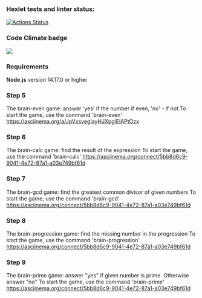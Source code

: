 ### Hexlet tests and linter status:
[![Actions Status](https://github.com/Ritsssss/frontend-project-44/actions/workflows/hexlet-check.yml/badge.svg)](https://github.com/Ritsssss/frontend-project-44/actions)

### Code Climate badge 
<a href="https://codeclimate.com/github/Ritsssss/frontend-project-44/maintainability"><img src="https://api.codeclimate.com/v1/badges/a630900a3fd2897d6ee1/maintainability" /></a>

### Requirements
**Node.js** version 14.17.0 or higher

### Step 5 
The brain-even game: answer 'yes' if the number if even, 'no' - if not
To start the game, use the command 'brain-even'
https://asciinema.org/a/JpVxsvegIayHJXpglElAPtOzx

### Step 6 
The brain-calc game: find the result of the expression
To start the game, use the command 'brain-calc'
https://asciinema.org/connect/5bb8d6c9-9041-4e72-87a1-a03e749bf61d

### Step 7 
The brain-gcd game: find the greatest common divisor of given numbers
To start the game, use the command 'brain-gcd'
https://asciinema.org/connect/5bb8d6c9-9041-4e72-87a1-a03e749bf61d

### Step 8 
The brain-progression game: find the missing number in the progression
To start the game, use the command 'brain-progression'
https://asciinema.org/connect/5bb8d6c9-9041-4e72-87a1-a03e749bf61d

### Step 9 
The brain-prime game: answer "yes" if given number is prime. Otherwise answer "no"
To start the game, use the command 'brain-prime'
https://asciinema.org/connect/5bb8d6c9-9041-4e72-87a1-a03e749bf61d